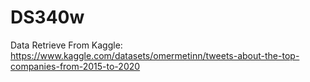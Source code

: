# DS340w
Data Retrieve From Kaggle: https://www.kaggle.com/datasets/omermetinn/tweets-about-the-top-companies-from-2015-to-2020
